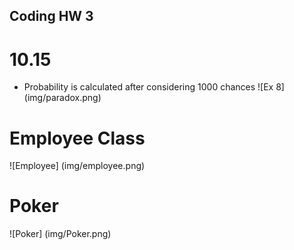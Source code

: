 ## Coding HW 3

# 10.15
- Probability is calculated after considering 1000 chances
![Ex 8] (img/paradox.png)

# Employee Class
![Employee] (img/employee.png)

# Poker
![Poker] (img/Poker.png)
